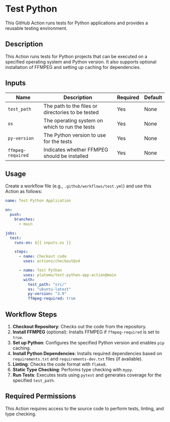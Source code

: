 
# Test Python

This GitHub Action runs tests for Python applications and provides a reusable testing environment.

## Description

This Action runs tests for Python projects that can be executed on a specified operating system and Python version. It also supports optional installation of FFMPEG and setting up caching for dependencies.

## Inputs

| Name              | Description                                             | Required | Default      |
|-------------------|---------------------------------------------------------|----------|--------------|
| `test_path`       | The path to the files or directories to be tested       | Yes      | None         |
| `os`              | The operating system on which to run the tests          | Yes      | None         |
| `py-version`      | The Python version to use for the tests                 | Yes      | None         |
| `ffmpeg-required` | Indicates whether FFMPEG should be installed            | Yes      | None         |

## Usage

Create a workflow file (e.g., `.github/workflows/test.yml`) and use this Action as follows:

```yaml
name: Test Python Application

on:
  push:
    branches:
      - main

jobs:
  test:
    runs-on: ${{ inputs.os }}

    steps:
      - name: Checkout code
        uses: actions/checkout@v4

      - name: Test Python
        uses: platomo/test-python-app-action@main
        with:
          test_path: "src/"
          os: "ubuntu-latest"
          py-version: "3.9"
          ffmpeg-required: true
```

## Workflow Steps

1. **Checkout Repository**: Checks out the code from the repository.
2. **Install FFMPEG** (optional): Installs FFMPEG if `ffmpeg-required` is set to `true`.
3. **Set up Python**: Configures the specified Python version and enables `pip` caching.
4. **Install Python Dependencies**: Installs required dependencies based on `requirements.txt` and `requirements-dev.txt` files (if available).
5. **Linting**: Checks the code format with `flake8`.
6. **Static Type Checking**: Performs type checking with `mypy`.
7. **Run Tests**: Executes tests using `pytest` and generates coverage for the specified `test_path`.

## Required Permissions

This Action requires access to the source code to perform tests, linting, and type checking.
